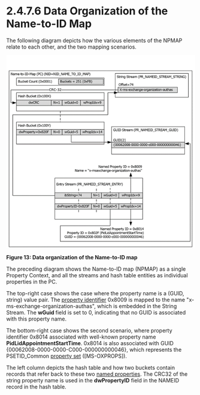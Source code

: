 <html dir="LTR" xmlns:mshelp="http://msdn.microsoft.com/mshelp" xmlns:ddue="http://ddue.schemas.microsoft.com/authoring/2003/5" xmlns:xlink="http://www.w3.org/1999/xlink" xmlns:tool="http://www.microsoft.com/tooltip">
    <head>
        <meta http-equiv="Content-Type" content="text/html; CHARSET=utf-8"></meta>
        <meta name="save" content="history"></meta>
        <title>2.4.7.6 Data Organization of the Name-to-ID Map</title>
        <xml>
            <mshelp:toctitle title="2.4.7.6 Data Organization of the Name-to-ID Map"></mshelp:toctitle>
            <mshelp:rltitle title="[MS-PST]: Data Organization of the Name-to-ID Map"></mshelp:rltitle>
            <mshelp:keyword index="A" term="1ba98f4a-2abf-4b49-a7cd-26ae0e177443"></mshelp:keyword>
            <mshelp:attr name="DCSext.ContentType" value="open specification"></mshelp:attr>
            <mshelp:attr name="AssetID" value="1ba98f4a-2abf-4b49-a7cd-26ae0e177443"></mshelp:attr>
            <mshelp:attr name="TopicType" value="kbRef"></mshelp:attr>
            <mshelp:attr name="DCSext.Title" value="[MS-PST]: Data Organization of the Name-to-ID Map" />
        </xml>
    </head>
    <body>
        <div id="header">
            <h1 class="heading">2.4.7.6 Data Organization of the Name-to-ID Map</h1>
        </div>
        <div id="mainSection">
            <div id="mainBody">
                <div id="allHistory" class="saveHistory"></div>
                <div id="sectionSection0" class="section" name="collapseableSection">
                    

<p>The following diagram depicts how the various elements of
the NPMAP relate to each other, and the two mapping scenarios.</p>

<p><img id="MS-PST_pict1bcd2c84-7f53-4378-a773-3aab8adfd1f1.png" src="MS-PST_files/image013.png" alt="Data organization of the Name-to-ID map" title="Data organization of the Name-to-ID map"></p>

<p><b>Figure 13: Data organization of the Name-to-ID map</b></p>

<p>The preceding diagram shows the Name-to-ID map (NPMAP) as a
single Property Context, and all the streams and hash table entities as
individual properties in the PC. </p>

<p>The top-right case shows the case where the property name is
a (GUID, string) value pair. The <a href="08220cc9-69b1-4072-a2e7-2a0ff201d505.htm#gt_382ac1cd-8ff9-493a-bfec-d9ad08955707">property identifier</a> 0x8009
is mapped to the name &quot;x-ms-exchange-organization-authas&quot;, which is
embedded in the String Stream. The <b>wGuid </b>field is set to 0, indicating
that no GUID is associated with this property name.</p>

<p>The bottom-right case shows the second scenario, where
property identifier 0x8014 associated with well-known property name <b>PidLidAppointmentStartTime</b>.
0x8014 is also associated with GUID {00062008-0000-0000-C000-000000000046},
which represents the PSETID_Common <a href="08220cc9-69b1-4072-a2e7-2a0ff201d505.htm#gt_dc3c2e4a-3b46-4284-973e-cc0e362a3264">property set</a> (<mshelp:link keywords="f6ab1613-aefe-447d-a49c-18217230b148" tabindex="0">[MS-OXPROPS]</mshelp:link>).</p>

<p>The left column depicts the hash table and how two buckets
contain records that refer back to these two <a href="08220cc9-69b1-4072-a2e7-2a0ff201d505.htm#gt_e6245def-e67d-4ab2-8c7d-04863b1c1063">named properties</a>. The CRC32
of the string property name is used in the <b>dwPropertyID</b> field in the
NAMEID record in the hash table.</p>
                </div>
            </div>
        </div>
    </body>
</html>